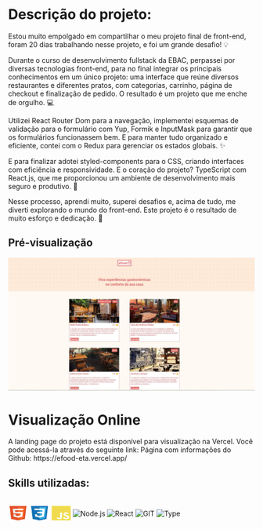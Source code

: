 <h1>Descrição do projeto:</h1>
Estou muito empolgado em compartilhar o meu projeto final de front-end, foram 20 dias trabalhando nesse projeto, e foi um grande desafio! 💡

Durante o curso de desenvolvimento fullstack da EBAC, perpassei por diversas tecnologias front-end, para no final integrar os principais conhecimentos em um único projeto: uma interface que reúne diversos restaurantes e diferentes pratos, com categorias, carrinho, página de checkout e finalização de pedido. O resultado é um projeto que me enche de orgulho. 💻

Utilizei React Router Dom para a navegação, implementei esquemas de validação para o formulário com Yup, Formik e InputMask para garantir que os formulários funcionassem bem. E para manter tudo organizado e eficiente, contei com o Redux para gerenciar os estados globais. ✨

E para finalizar adotei styled-components para o CSS, criando interfaces com eficiência e responsividade. E o coração do projeto? TypeScript com React.js, que me proporcionou um ambiente de desenvolvimento mais seguro e produtivo. 🎯

Nesse processo, aprendi muito, superei desafios e, acima de tudo, me diverti explorando o mundo do front-end. Este projeto é o resultado de muito esforço e dedicação. 🙌
<h2>
    Pré-visualização
 </h2>

<img src="./src/assets/images/capa.JPG" atl="capa projeto">

<h1>Visualização Online</h1>
A landing page do projeto está disponível para visualização na Vercel. Você pode acessá-la através do seguinte link:
Página com informações do Github: https://efood-eta.vercel.app/

## Skills utilizadas:
<div style="display: inline_block"><br>
  <img align="center" alt="HTML" height="30" width="40" src="https://raw.githubusercontent.com/devicons/devicon/master/icons/html5/html5-original.svg">
  <img align="center" alt="CSS" height="30" width="40" src="https://raw.githubusercontent.com/devicons/devicon/master/icons/css3/css3-original.svg">
  <img align="center" alt="Js" height="30" width="40" src="https://raw.githubusercontent.com/devicons/devicon/master/icons/javascript/javascript-plain.svg">
  <img align="center" alt="Node.js" height="40" width="50" src="https://uploads-ssl.webflow.com/62038ffc9cd2db4558e3c7b7/624319b5bc3e1131e71293c4_node.svg">
  <img align="center" alt="React" height="35" width="40" src="https://upload.wikimedia.org/wikipedia/commons/thumb/a/a7/React-icon.svg/512px-React-icon.svg.png?20220125121207">
  <img align="center" alt="GIT" height="30" width="40" src="https://cdn.jsdelivr.net/gh/devicons/devicon/icons/git/git-original.svg">
   <img align="center" alt="Type" height="40" width="40" src="https://cdn.icon-icons.com/icons2/2107/PNG/512/file_type_typescript_official_icon_130107.png">
